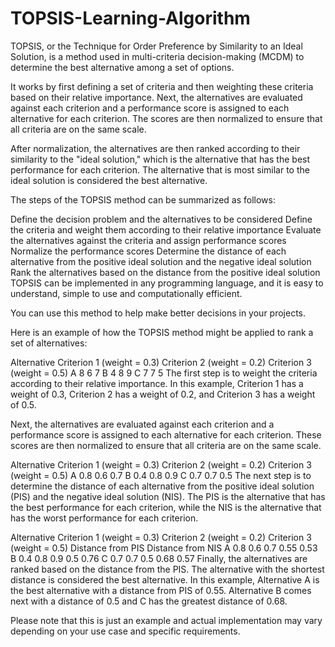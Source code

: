 # TOPSIS-Learning-Algorithm
TOPSIS, or the Technique for Order Preference by Similarity to an Ideal Solution, is a method used in multi-criteria decision-making (MCDM) to determine the best alternative among a set of options.

It works by first defining a set of criteria and then weighting these criteria based on their relative importance. Next, the alternatives are evaluated against each criterion and a performance score is assigned to each alternative for each criterion. The scores are then normalized to ensure that all criteria are on the same scale.

After normalization, the alternatives are then ranked according to their similarity to the "ideal solution," which is the alternative that has the best performance for each criterion. The alternative that is most similar to the ideal solution is considered the best alternative.

The steps of the TOPSIS method can be summarized as follows:

Define the decision problem and the alternatives to be considered
Define the criteria and weight them according to their relative importance
Evaluate the alternatives against the criteria and assign performance scores
Normalize the performance scores
Determine the distance of each alternative from the positive ideal solution and the negative ideal solution
Rank the alternatives based on the distance from the positive ideal solution
TOPSIS can be implemented in any programming language, and it is easy to understand, simple to use and computationally efficient.

You can use this method to help make better decisions in your projects.



Here is an example of how the TOPSIS method might be applied to rank a set of alternatives:

Alternative	Criterion 1 (weight = 0.3)	Criterion 2 (weight = 0.2)	Criterion 3 (weight = 0.5)
A	8	6	7
B	4	8	9
C	7	7	5
The first step is to weight the criteria according to their relative importance. In this example, Criterion 1 has a weight of 0.3, Criterion 2 has a weight of 0.2, and Criterion 3 has a weight of 0.5.

Next, the alternatives are evaluated against each criterion and a performance score is assigned to each alternative for each criterion. These scores are then normalized to ensure that all criteria are on the same scale.

Alternative	Criterion 1 (weight = 0.3)	Criterion 2 (weight = 0.2)	Criterion 3 (weight = 0.5)
A	0.8	0.6	0.7
B	0.4	0.8	0.9
C	0.7	0.7	0.5
The next step is to determine the distance of each alternative from the positive ideal solution (PIS) and the negative ideal solution (NIS). The PIS is the alternative that has the best performance for each criterion, while the NIS is the alternative that has the worst performance for each criterion.

Alternative	Criterion 1 (weight = 0.3)	Criterion 2 (weight = 0.2)	Criterion 3 (weight = 0.5)	Distance from PIS	Distance from NIS
A	0.8	0.6	0.7	0.55	0.53
B	0.4	0.8	0.9	0.5	0.76
C	0.7	0.7	0.5	0.68	0.57
Finally, the alternatives are ranked based on the distance from the PIS. The alternative with the shortest distance is considered the best alternative. In this example, Alternative A is the best alternative with a distance from PIS of 0.55. Alternative B comes next with a distance of 0.5 and C has the greatest distance of 0.68.

Please note that this is just an example and actual implementation may vary depending on your use case and specific requirements.

